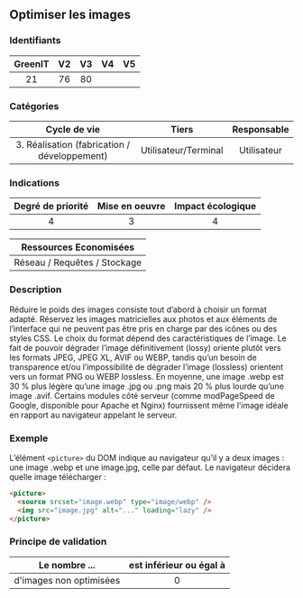 ## Optimiser les images

### Identifiants

| GreenIT | V2  | V3  | V4  | V5  |
| :-----: | :-: | :-: | :-: | :-: |
|   21    | 76  | 80  |     |     |

### Catégories

|                 Cycle de vie                 |        Tiers         | Responsable |
| :------------------------------------------: | :------------------: | :---------: |
| 3. Réalisation (fabrication / développement) | Utilisateur/Terminal | Utilisateur |

### Indications

| Degré de priorité | Mise en oeuvre | Impact écologique |
| :---------------: | :------------: | :---------------: |
|         4         |       3        |         4         |

|    Ressources Economisées    |
| :--------------------------: |
| Réseau / Requêtes / Stockage |

### Description

Réduire le poids des images consiste tout d’abord à choisir un format adapté. Réservez les images matricielles aux photos et aux éléments de l’interface qui ne peuvent pas être pris en charge par des icônes ou des styles CSS.
Le choix du format dépend des caractéristiques de l’image. Le fait de pouvoir dégrader l’image définitivement (lossy) oriente plutôt vers les formats JPEG, JPEG XL, AVIF ou WEBP, tandis qu’un besoin de transparence et/ou l’impossibilité de dégrader l’image (lossless) orientent vers un format PNG ou WEBP lossless.
En moyenne, une image .webp est 30 % plus légère qu’une image .jpg ou .png mais 20 % plus lourde qu’une image .avif.
Certains modules côté serveur (comme modPageSpeed de Google, disponible pour Apache et Nginx) fournissent même l’image idéale en rapport au navigateur appelant le serveur.

### Exemple

L’élément `<picture>` du DOM indique au navigateur qu’il y a deux images : une image .webp et une image.jpg, celle par défaut. Le navigateur décidera quelle image télécharger :

```html
<picture>
  <source srcset="image.webp" type="image/webp" />
  <img src="image.jpg" alt="..." loading="lazy" />
</picture>
```

### Principe de validation

| Le nombre ...           | est inférieur ou égal à |
| ----------------------- | :---------------------: |
| d'images non optimisées |            0            |
